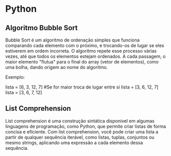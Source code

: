 # Python



## Algoritmo Bubble Sort

Bubble Sort é um algoritmo de ordenação simples que funciona comparando cada elemento com o próximo, e trocando-os de lugar se eles estiverem em ordem incorreta. O algoritmo repete esse processo várias vezes, até que todos os elementos estejam ordenados. A cada passagem, o maior elemento "flutua" para o final do array (vetor de elementos), como uma bolha, dando origem ao nome do algoritmo.

Exemplo:

lista = [6, 3, 12, 7] #Se for maior troca de lugar entre si
lista = [3, 6, 12, 7]
lista = [3, 6, 7, 12]


## List Comprehension
List comprehension é uma construção sintática disponível em algumas linguagens de programação, como Python, que permite criar listas de forma concisa e eficiente. Com list comprehension, você pode criar uma lista a partir de qualquer sequência iterável, como listas, tuplas, conjuntos ou mesmo strings, aplicando uma expressão a cada elemento dessa sequência.
